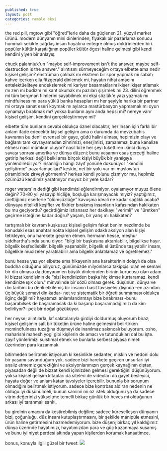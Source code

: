 ```yaml
---
published: true
layout: post
categories: ramble eksi
---
```

the red pill, mgtow gibi "öğreti"lerle daha da güçlenen 21. yüzyıl market ürünü. modern dünyanın mini dinlerinden, fiyakalı bir pazarlama sonucu hummalı şekilde çağdaş insan hayatına entegre olmuş doktrinlerden biri. popüler kültür karşıtlığının popüler kültür ögesi haline gelmesi gibi kendi kendini yiyen bir anlayış.

chuck palahniuk'un "maybe self-improvement isn't the answer, maybe self-destruction is the answer." alıntısını sürmeyeceğim ortaya elbette ama nedir kişisel gelişim? enstrüman çalmak mı ekstrem bir spor yapmak mı sabah kahve içerken ella fitzgerald dinlemek mi, hayatın nihai amacını entelektüeliteye endekslemek mi kariyer basamaklarını ikişer ikişer atlamak mı zen mi budizm mi kant okumak mı pazıları şişirmek mi 23. dilini öğrenmek mi tüm bergman filmlerini sayabilmek mi ekşi sözlük'e yazı yazmak mı mindfulness mı para yüklü banka hesapları mı her şeyiyle harika bir partner mi ortaya sanat eseri koymak mı aylarca mastürbasyon yapmamak mı oyun oynamayı bırakmak mı? yoksa bunların aynı anda hepsi mi? nereye varır kişisel gelişim, kendini gerçekleştirmeye mi?

elbette tüm bunların cevabı oldukça öznel olacaktır, her insan için farklı bir anlam ifade edecektir kişisel gelişim ama o durumda da mevzubahis kavramın bu denli evrensel bir gaye, güdü halini alması, hepimizin olayı ve bağlamı tam kavrayamadan zihnimizi, enerjimizi, zamanımızı buna kanalize etmesi nasıl mümkün oluyor? nasıl bize her şeyi tükettiren ikinci dünya savaşı sonrası amerika ve dünya düzeni; bunu yaşamın esas gerçeği haline getirip herkesi değil belki ama birçok kişiyi büyük bir yanılgıya yönlendirebiliyor? insanlığın hangi zayıf yönüne dokunuyor "kendini geliştirme" pazarlamacıları? keskin, net bir yolu var mı maslow'un piramidinde zirveyi görmenin? herkes kendi yolunu çizmiyor mu, hepimiz özümüzü kendimiz yaratmıyor muyuz bir yere kadar?

roger waters'ın dediği gibi kendimizi eğlendirmiyor, oyalamıyor muyuz ölene değin? 70-80 yıl yaşayıp hiçliğe, boşluğa karışmayacak mıyız? yaptığımız, ürettiğimiz eserlerle "ölümsüzlüğe" kavuşma ideali ne kadar sağlıklı acaba? dünyaya nitelikli keşifler ve fikirler bırakmış insanların kafasından hakikaten bu mu geçiyordu? geçirdiğimiz istisnasız her dakikayı "verimli" ve "üretken" geçirme isteği ne kadar doğru? yaşam, bir yarış mı hakikaten?

tartışmalı bir kavram kuşkusuz kişisel gelişim fakat benim nezdimde bu konudaki esas anahtar nokta kişisel gelişim odaklı aksiyon alan kişiyi tetikleyen, onu harekete geçiren etmen. hermann hesse, meşhur siddhartha'sında şunu diyor:
"bilgi bir başkasına aktarılabilir, bilgelikse hayır. bilgelik keşfedilebilir, bilgelik yaşanabilir, bilgelik el üstünde taşıyabilir insanı, bilgelikle mucizeler yaratılabilir ama bilgelik anlatılamaz ve öğretilemez."

bunu hesse yazıyor elbette ama hikayenin ana karakterinin dolaylı da olsa buddha olduğunu biliyoruz, günümüzde milyonlarca takipçisi olan ve semavi bir din olmasa da dünyanın en büyük dinlerinden birinin kurucusu olan adam ki bizzat kendisinin de "sizi kendinizden başka hiç kimse kurtaramaz. kendi kendinize ışık olun." minvalinde bir sözü olması gerek. düşünün, dünya ve din tarihini bu denli etkilemiş bir insanın basit tavsiyeler dışında -en azından üç büyük semavi din kadar- net ve sistematik bir öğreti sunmaması oldukça ilginç değil mi? hayatımızı anlamlandırmayı bize bırakması -bunu başarabilsek de başaramasak da ki başarıp başaramadığımızı da kim belirliyor?- pek bir doğal gözüküyor.

her neyse; alıntılarla, laf salatalarıyla girdiyi doldurmuş oluyorum biraz; kişisel gelişimin salt bir tüketim ürüne haline gelmesini belirtirken mcmindfulness tuzağına düşmeyi de inanılmaz sakıncalı buluyorum. osho, maharishi mahesh yogi gibi kişilerin de amacı ve tutundukları dal bu işte. zayıf yönlerimizi suistimal etmek ve bunlarla serbest piyasa nimeti üzerinden para kazanmak.

bitirmeden belirtmek istiyorum ki kesinlikle sedanter, miskin ve hedoni dolu bir yaşamı savunduğum yok. sadece bizi harekete geçiren unsurları iyi analiz etmemiz gerektiğini ve aksiyonlarımızın gerçek kaynağının dıştan, piyasadan değil de bizzat kendi içimizden gelmesi gerektiğini düşünüyorum. yoksa kişisel gelişim kitapları da siteleri de videoları da gayet besleyici, hayata değer ve anlam katan tavsiyeler içerebilir. bununla bir sorunum olmadığını belirtmek istiyorum. sadece bize kontrbas aldıran nedenin ne olduğu iyi düşünülmeli, bunun samimi mi öz istek olduğunu ya da sadece vitrin değerinizi yükseltme temelli birkaç günlük bir heves mi olduğunun arkası iyi taranmalı sanki.

bu girdinin amacını da kestirebilmiş değilim; sadece küreselleşen dünyanın bizi, çoğunluğu, düz insanı kutuplaştırmasını, bir şekilde manipüle etmesini, ürün haline getirmesini hazmedemiyorum. bize düşen; birkaç yıl kaldığımız dünya üzerinde hayatımızı, hayatımızdan para ve güç kazanmaya susamış ve bunu iyi niyet perdesi altında yapan kişilerden korumak kanaatimce.

bonus, konuyla ilgili güzel bir tweet:
![]({{site.baseurl}}/images/tw2.jpg)

